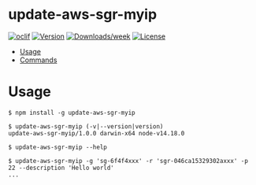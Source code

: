 # update-aws-sgr-myip

[![oclif](https://img.shields.io/badge/cli-oclif-brightgreen.svg)](https://oclif.io)
[![Version](https://img.shields.io/npm/v/update-aws-sgr-myip.svg)](https://npmjs.org/package/update-aws-sgr-myip)
[![Downloads/week](https://img.shields.io/npm/dw/update-aws-sgr-myip.svg)](https://npmjs.org/package/update-aws-sgr-myip)
[![License](https://img.shields.io/npm/l/update-aws-sgr-myip.svg)](https://github.com/mosluce/update-aws-sgr-myip/blob/master/package.json)

<!-- toc -->

- [Usage](#usage)
- [Commands](#commands)
<!-- tocstop -->

# Usage

<!-- usage -->

```sh-session
$ npm install -g update-aws-sgr-myip

$ update-aws-sgr-myip (-v|--version|version)
update-aws-sgr-myip/1.0.0 darwin-x64 node-v14.18.0

$ update-aws-sgr-myip --help

$ update-aws-sgr-myip -g 'sg-6f4f4xxx' -r 'sgr-046ca15329302axxx' -p 22 --description 'Hello world'
...
```

<!-- usagestop -->
